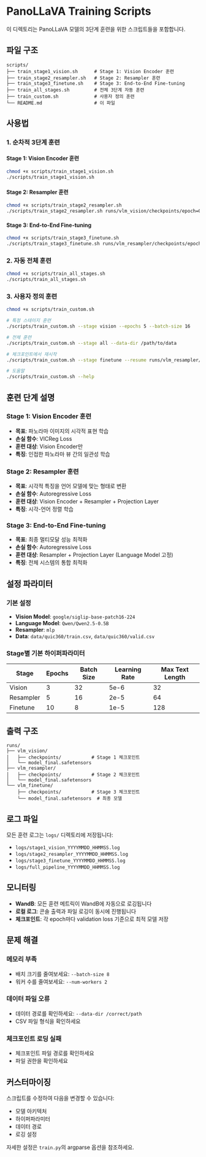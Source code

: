 # PanoLLaVA Training Scripts

이 디렉토리는 PanoLLaVA 모델의 3단계 훈련을 위한 스크립트들을 포함합니다.

## 파일 구조

```
scripts/
├── train_stage1_vision.sh      # Stage 1: Vision Encoder 훈련
├── train_stage2_resampler.sh   # Stage 2: Resampler 훈련  
├── train_stage3_finetune.sh    # Stage 3: End-to-End Fine-tuning
├── train_all_stages.sh         # 전체 3단계 자동 훈련
├── train_custom.sh             # 사용자 정의 훈련
└── README.md                   # 이 파일
```

## 사용법

### 1. 순차적 3단계 훈련

#### Stage 1: Vision Encoder 훈련
```bash
chmod +x scripts/train_stage1_vision.sh
./scripts/train_stage1_vision.sh
```

#### Stage 2: Resampler 훈련
```bash
chmod +x scripts/train_stage2_resampler.sh
./scripts/train_stage2_resampler.sh runs/vlm_vision/checkpoints/epoch=00-val_loss=4.006.ckpt
```

#### Stage 3: End-to-End Fine-tuning
```bash
chmod +x scripts/train_stage3_finetune.sh
./scripts/train_stage3_finetune.sh runs/vlm_resampler/checkpoints/epoch=01-val_loss=0.000.ckpt
```

### 2. 자동 전체 훈련

```bash
chmod +x scripts/train_all_stages.sh
./scripts/train_all_stages.sh
```

### 3. 사용자 정의 훈련

```bash
chmod +x scripts/train_custom.sh

# 특정 스테이지 훈련
./scripts/train_custom.sh --stage vision --epochs 5 --batch-size 16

# 전체 훈련
./scripts/train_custom.sh --stage all --data-dir /path/to/data

# 체크포인트에서 재시작
./scripts/train_custom.sh --stage finetune --resume runs/vlm_resampler/checkpoints/best.ckpt

# 도움말
./scripts/train_custom.sh --help
```

## 훈련 단계 설명

### Stage 1: Vision Encoder 훈련
- **목표**: 파노라마 이미지의 시각적 표현 학습
- **손실 함수**: VICReg Loss
- **훈련 대상**: Vision Encoder만
- **특징**: 인접한 파노라마 뷰 간의 일관성 학습

### Stage 2: Resampler 훈련  
- **목표**: 시각적 특징을 언어 모델에 맞는 형태로 변환
- **손실 함수**: Autoregressive Loss
- **훈련 대상**: Vision Encoder + Resampler + Projection Layer
- **특징**: 시각-언어 정렬 학습

### Stage 3: End-to-End Fine-tuning
- **목표**: 최종 멀티모달 성능 최적화
- **손실 함수**: Autoregressive Loss
- **훈련 대상**: Resampler + Projection Layer (Language Model 고정)
- **특징**: 전체 시스템의 통합 최적화

## 설정 파라미터

### 기본 설정
- **Vision Model**: `google/siglip-base-patch16-224`
- **Language Model**: `Qwen/Qwen2.5-0.5B`
- **Resampler**: `mlp`
- **Data**: `data/quic360/train.csv`, `data/quic360/valid.csv`

### Stage별 기본 하이퍼파라미터

| Stage | Epochs | Batch Size | Learning Rate | Max Text Length |
|-------|--------|------------|---------------|-----------------|
| Vision | 3 | 32 | 5e-6 | 32 |
| Resampler | 5 | 16 | 2e-5 | 64 |
| Finetune | 10 | 8 | 1e-5 | 128 |

## 출력 구조

```
runs/
├── vlm_vision/
│   ├── checkpoints/           # Stage 1 체크포인트
│   └── model_final.safetensors
├── vlm_resampler/
│   ├── checkpoints/           # Stage 2 체크포인트
│   └── model_final.safetensors
└── vlm_finetune/
    ├── checkpoints/           # Stage 3 체크포인트
    └── model_final.safetensors  # 최종 모델
```

## 로그 파일

모든 훈련 로그는 `logs/` 디렉토리에 저장됩니다:
- `logs/stage1_vision_YYYYMMDD_HHMMSS.log`
- `logs/stage2_resampler_YYYYMMDD_HHMMSS.log`
- `logs/stage3_finetune_YYYYMMDD_HHMMSS.log`
- `logs/full_pipeline_YYYYMMDD_HHMMSS.log`

## 모니터링

- **WandB**: 모든 훈련 메트릭이 WandB에 자동으로 로깅됩니다
- **로컬 로그**: 콘솔 출력과 파일 로깅이 동시에 진행됩니다
- **체크포인트**: 각 epoch마다 validation loss 기준으로 최적 모델 저장

## 문제 해결

### 메모리 부족
- 배치 크기를 줄여보세요: `--batch-size 8`
- 워커 수를 줄여보세요: `--num-workers 2`

### 데이터 파일 오류
- 데이터 경로를 확인하세요: `--data-dir /correct/path`
- CSV 파일 형식을 확인하세요

### 체크포인트 로딩 실패
- 체크포인트 파일 경로를 확인하세요
- 파일 권한을 확인하세요

## 커스터마이징

스크립트를 수정하여 다음을 변경할 수 있습니다:
- 모델 아키텍처
- 하이퍼파라미터
- 데이터 경로
- 로깅 설정

자세한 설정은 `train.py`의 argparse 옵션을 참조하세요.